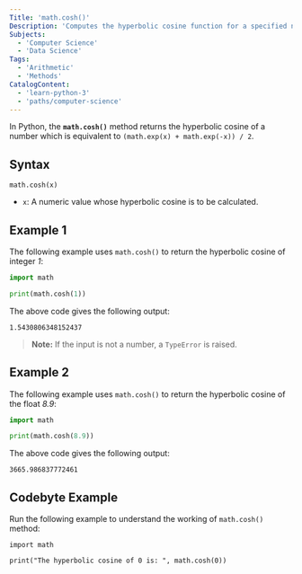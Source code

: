 ```yaml
---
Title: 'math.cosh()'
Description: 'Computes the hyperbolic cosine function for a specified numeric input.'
Subjects:
  - 'Computer Science'
  - 'Data Science'
Tags:
  - 'Arithmetic'
  - 'Methods'
CatalogContent:
  - 'learn-python-3'
  - 'paths/computer-science'
---
```


In Python, the **`math.cosh()`** method returns the hyperbolic cosine of a number which is equivalent to `(math.exp(x) + math.exp(-x)) / 2`.

## Syntax

```pseudo
math.cosh(x)
```

- `x`: A numeric value whose hyperbolic cosine is to be calculated.

## Example 1

The following example uses `math.cosh()` to return the hyperbolic cosine of integer _1_:

```py
import math

print(math.cosh(1))
```

The above code gives the following output:

```shell
1.5430806348152437
```

> **Note:** If the input is not a number, a `TypeError` is raised.

## Example 2

The following example uses `math.cosh()` to return the hyperbolic cosine of the float _8.9_:

```py
import math

print(math.cosh(8.9))
```

The above code gives the following output:

```shell
3665.986837772461
```

## Codebyte Example

Run the following example to understand the working of `math.cosh()` method:

```codebyte/python
import math

print("The hyperbolic cosine of 0 is: ", math.cosh(0))
```
